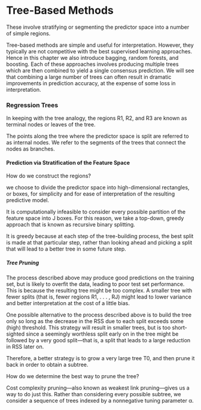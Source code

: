 # Tree-Based Methods

These involve stratifying or segmenting the predictor space into a number of simple regions.

Tree-based methods are simple and useful for interpretation. However, they typically are not competitive with the best supervised learning approaches. Hence in this chapter we also introduce bagging, random forests, and boosting. Each of these approaches involves producing multiple trees which are then combined to yield a single consensus prediction. We will see that combining a large number of trees can often result in dramatic improvements in prediction accuracy, at the expense of some loss in interpretation.

### Regression Trees

In keeping with the tree analogy, the regions R1, R2, and R3 are known as terminal nodes or leaves of the tree.

The points along the tree where the predictor space is split are referred to as internal nodes. We refer to the segments of the trees that connect the nodes as branches.

#### Prediction via Stratification of the Feature Space

How do we construct the regions?

we choose to divide the predictor space into high-dimensional rectangles, or boxes, for simplicity and for ease of interpretation of the resulting predictive model.

It is computationally infeasible to consider every possible partition of the feature space into J boxes. For this reason, we take a top-down, greedy approach that is known as recursive binary splitting.

It is greedy because at each step of the tree-building process, the best split is made at that particular step, rather than looking ahead and picking a split that will lead to a better tree in some future step.

##### Tree Pruning

The process described above may produce good predictions on the training set, but is likely to overfit the data, leading to poor test set performance. This is because the resulting tree might be too complex. A smaller tree with fewer splits (that is, fewer regions R1, . . . , RJ) might lead to lower variance and better interpretation at the cost of a little bias. 

One possible alternative to the process described above is to build the tree only so long as the decrease in the RSS due to each split exceeds some (high) threshold. This strategy will result in smaller trees, but is too short-sighted since a seemingly worthless split early on in the tree might be followed by a very good split—that is, a split that leads to a large reduction in RSS later on.

Therefore, a better strategy is to grow a very large tree T0, and then prune it back in order to obtain a subtree.

How do we determine the best way to prune the tree?

Cost complexity pruning—also known as weakest link pruning—gives us a way to do just this. Rather than considering every possible subtree, we consider a sequence of trees indexed by a nonnegative tuning parameter α.


